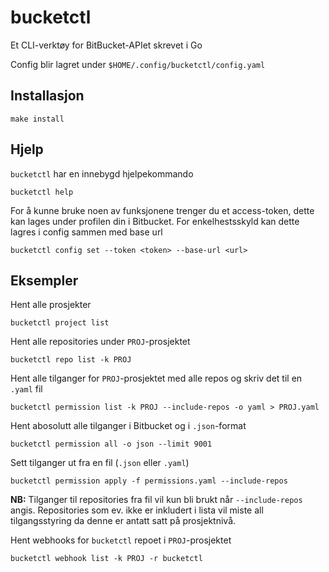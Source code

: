 # bucketctl

Et CLI-verktøy for BitBucket-APIet skrevet i Go

Config blir lagret under `$HOME/.config/bucketctl/config.yaml`

## Installasjon

```shell
make install
```

## Hjelp

`bucketctl` har en innebygd hjelpekommando

```shell 
bucketctl help
```

For å kunne bruke noen av funksjonene trenger du et access-token,
dette kan lages under profilen din i Bitbucket.
For enkelhestsskyld kan dette lagres i config sammen med base url

```shell
bucketctl config set --token <token> --base-url <url>
```

## Eksempler

Hent alle prosjekter

```shell
bucketctl project list 
```

Hent alle repositories under `PROJ`-prosjektet

```shell
bucketctl repo list -k PROJ
```

Hent alle tilganger for `PROJ`-prosjektet med alle repos og skriv det til en `.yaml` fil

```shell
bucketctl permission list -k PROJ --include-repos -o yaml > PROJ.yaml
```

Hent abosolutt alle tilganger i Bitbucket og i `.json`-format

```shell
bucketctl permission all -o json --limit 9001
```

Sett tilganger ut fra en fil (`.json` eller `.yaml`)

```shell
bucketctl permission apply -f permissions.yaml --include-repos
```

**NB:** Tilganger til repositories fra fil vil kun bli brukt når `--include-repos` angis.
Repositories som ev. ikke er inkludert i lista vil miste all tilgangsstyring da denne er antatt satt på prosjektnivå.

Hent webhooks for `bucketctl` repoet i `PROJ`-prosjektet

```shell
bucketctl webhook list -k PROJ -r bucketctl
```